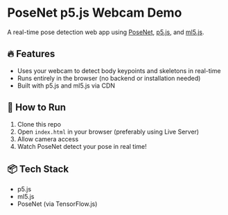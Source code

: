 # PoseNet p5.js Webcam Demo

A real-time pose detection web app using [PoseNet](https://github.com/tensorflow/tfjs-models/tree/master/posenet), [p5.js](https://p5js.org/), and [ml5.js](https://ml5js.org/).

## 🔥 Features
- Uses your webcam to detect body keypoints and skeletons in real-time
- Runs entirely in the browser (no backend or installation needed)
- Built with p5.js and ml5.js via CDN

## 🚀 How to Run
1. Clone this repo
2. Open `index.html` in your browser (preferably using Live Server)
3. Allow camera access
4. Watch PoseNet detect your pose in real time!


## 📦 Tech Stack
- p5.js
- ml5.js
- PoseNet (via TensorFlow.js)
